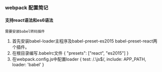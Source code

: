 ### webpack 配置简记

#### 支持react语法和es6语法

`需要安装babel转码插件`

1. 首先安装babel-loader主程序及babel-preset-es2015 babel-preset-react两个插件。
2. 在根目录编写.babelrc文件
{
  "presets": ["react", "es2015"]
}
3. 在webpack.config.js中配置loader
{
  test: /.\js$/,
  include: APP_PATH,
  loader: 'babel'
}
